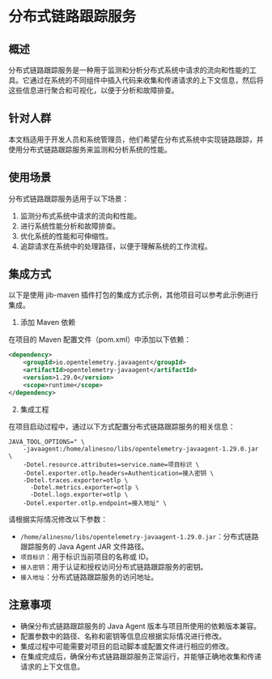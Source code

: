 # 分布式链路跟踪服务

## 概述

分布式链路跟踪服务是一种用于监测和分析分布式系统中请求的流向和性能的工具。它通过在系统的不同组件中插入代码来收集和传递请求的上下文信息，然后将这些信息进行聚合和可视化，以便于分析和故障排查。

## 针对人群

本文档适用于开发人员和系统管理员，他们希望在分布式系统中实现链路跟踪，并使用分布式链路跟踪服务来监测和分析系统的性能。

## 使用场景

分布式链路跟踪服务适用于以下场景：

1. 监测分布式系统中请求的流向和性能。
2. 进行系统性能分析和故障排查。
3. 优化系统的性能和可伸缩性。
4. 追踪请求在系统中的处理路径，以便于理解系统的工作流程。

## 集成方式

以下是使用 jib-maven 插件打包的集成方式示例，其他项目可以参考此示例进行集成。

1. 添加 Maven 依赖

在项目的 Maven 配置文件（pom.xml）中添加以下依赖：

```xml
<dependency>
    <groupId>io.opentelemetry.javaagent</groupId>
    <artifactId>opentelemetry-javaagent</artifactId>
    <version>1.29.0</version>
    <scope>runtime</scope>
</dependency>
```

2. 集成工程

在项目启动过程中，通过以下方式配置分布式链路跟踪服务的相关信息：

```shell
JAVA_TOOL_OPTIONS=" \
   	-javaagent:/home/alinesno/libs/opentelemetry-javaagent-1.29.0.jar \
    -Dotel.resource.attributes=service.name=项目标识 \
    -Dotel.exporter.otlp.headers=Authentication=接入密钥 \
    -Dotel.traces.exporter=otlp \
	  -Dotel.metrics.exporter=otlp \
	  -Dotel.logs.exporter=otlp \
    -Dotel.exporter.otlp.endpoint=接入地址" \
```

请根据实际情况修改以下参数：

- `/home/alinesno/libs/opentelemetry-javaagent-1.29.0.jar`：分布式链路跟踪服务的 Java Agent JAR 文件路径。
- `项目标识`：用于标识当前项目的名称或 ID。
- `接入密钥`：用于认证和授权访问分布式链路跟踪服务的密钥。
- `接入地址`：分布式链路跟踪服务的访问地址。

## 注意事项

- 确保分布式链路跟踪服务的 Java Agent 版本与项目所使用的依赖版本兼容。
- 配置参数中的路径、名称和密钥等信息应根据实际情况进行修改。
- 集成过程中可能需要对项目的启动脚本或配置文件进行相应的修改。
- 在集成完成后，确保分布式链路跟踪服务正常运行，并能够正确地收集和传递请求的上下文信息。
